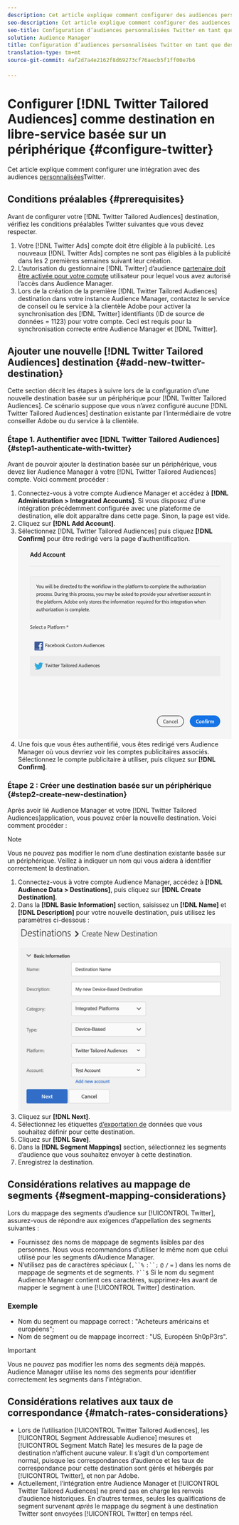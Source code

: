 ```yaml
---
description: Cet article explique comment configurer des audiences personnalisées Twitter pour les intégrations nouvelles et existantes.
seo-description: Cet article explique comment configurer des audiences personnalisées Twitter pour les intégrations nouvelles et existantes.
seo-title: Configuration d’audiences personnalisées Twitter en tant que destination en libre-service basée sur un périphérique
solution: Audience Manager
title: Configuration d’audiences personnalisées Twitter en tant que destination en libre-service basée sur un périphérique
translation-type: tm+mt
source-git-commit: 4af2d7a4e2162f8d69273cf76aecb5f1ff00e7b6

---
```



# Configurer [!DNL Twitter Tailored Audiences] comme destination en libre-service basée sur un périphérique {#configure-twitter}

Cet article explique comment configurer une intégration avec des audiences [personnalisées](https://business.twitter.com/en/targeting/tailored-audiences.html)Twitter.

## Conditions préalables {#prerequisites}

Avant de configurer votre [!DNL Twitter Tailored Audiences] destination, vérifiez les conditions préalables Twitter suivantes que vous devez respecter.

1. Votre [!DNL Twitter Ads] compte doit être éligible à la publicité. Les nouveaux [!DNL Twitter Ads] comptes ne sont pas éligibles à la publicité dans les 2 premières semaines suivant leur création.
2. L’autorisation du gestionnaire [!DNL Twitter] d’audience [partenaire doit être activée pour votre compte](https://business.twitter.com/en/help/troubleshooting/multi-user-login-faq.html#accesslevels) utilisateur pour lequel vous avez autorisé l’accès dans Audience Manager.
3. Lors de la création de la première [!DNL Twitter Tailored Audiences] destination dans votre instance Audience Manager, contactez le service de conseil ou le service à la clientèle Adobe pour activer la synchronisation des [!DNL Twitter] identifiants (ID de source de données = 1123) pour votre compte. Ceci est requis pour la synchronisation correcte entre Audience Manager et [!DNL Twitter].

## Ajouter une nouvelle [!DNL Twitter Tailored Audiences] destination {#add-new-twitter-destination}

Cette section décrit les étapes à suivre lors de la configuration d’une nouvelle destination basée sur un périphérique pour [!DNL Twitter Tailored Audiences]. Ce scénario suppose que vous n’avez configuré aucune [!DNL Twitter Tailored Audiences] destination existante par l’intermédiaire de votre conseiller Adobe ou du service à la clientèle.

### Étape 1. Authentifier avec [!DNL Twitter Tailored Audiences]{#step1-authenticate-with-twitter}

Avant de pouvoir ajouter la destination basée sur un périphérique, vous devez lier Audience Manager à votre [!DNL Twitter Tailored Audiences] compte. Voici comment procéder :

1. Connectez-vous à votre compte Audience Manager et accédez à **[!DNL Administration > Integrated Accounts]**. Si vous disposez d’une intégration précédemment configurée avec une plateforme de destination, elle doit apparaître dans cette page. Sinon, la page est vide.
1. Cliquez sur **[!DNL Add Account]**.
1. Sélectionnez [!DNL Twitter Tailored Audiences] puis cliquez **[!DNL Confirm]** pour être redirigé vers la page d’authentification.                     ![plates-formes intégrées](assets/dbd-integrated-platforms.png)
1. Une fois que vous êtes authentifié, vous êtes redirigé vers Audience Manager où vous devriez voir les comptes publicitaires associés. Sélectionnez le compte publicitaire à utiliser, puis cliquez sur **[!DNL Confirm]**.

### Étape 2 : Créer une destination basée sur un périphérique {#step2-create-new-destination}

Après avoir lié Audience Manager et votre [!DNL Twitter Tailored Audiences]application, vous pouvez créer la nouvelle destination. Voici comment procéder :

>[!NOTE]
>
>Vous ne pouvez pas modifier le nom d’une destination existante basée sur un périphérique. Veillez à indiquer un nom qui vous aidera à identifier correctement la destination.

1. Connectez-vous à votre compte Audience Manager, accédez à **[!DNL Audience Data > Destinations]**, puis cliquez sur **[!DNL Create Destination]**.
1. Dans la **[!DNL Basic Information]** section, saisissez un **[!DNL Name]** et **[!DNL Description]** pour votre nouvelle destination, puis utilisez les paramètres ci-dessous : ![configuration](assets/dbd-new-basic.png)
1. Cliquez sur **[!DNL Next]**.
1. Sélectionnez les étiquettes [d’exportation de](/help/using/features/data-export-controls.md#controls-labels) données que vous souhaitez définir pour cette destination.
1. Cliquez sur **[!DNL Save]**.
1. Dans la **[!DNL Segment Mappings]** section, sélectionnez les segments d’audience que vous souhaitez envoyer à cette destination.
1. Enregistrez la destination.

<!--
## Update Existing Twitter Integrations To Self-Service Administration {#update-existing-twitter-integrations}

To improve the user experience and streamline the configuration process, we are upgrading the [!DNL Twitter Tailored Audiences] integration to a self-service model, where you can perform the configuration yourself, from the Audience Manager UI. This section describes the steps you need to take to update your existing Twitter integration.

>[!IMPORTANT]
>
>The steps described below only apply if you have an existing integration with [!DNL Twitter Tailored Audiences], configured by an Audience Manager consultant or Customer Care.
> See item number 3 in [Prerequisites](#prerequisites) before migrating your [!DNL Twitter Tailored Audiences] to the self-service model.

Follow the steps below to migrate your existing [!DNL Twitter Tailored Audiences] destination to the self-service model.

1. Log in to your Audience Manager account and go to **[!DNL Administration > Integrated Accounts]**.
2. Click **[!DNL Add Account]**.
3. Select [!DNL Twitter Tailored Audiences] and click **[!DNL Confirm]** to be redirected to the authentication page. ![integrated-platforms](assets/dbd-integrated-platforms.png)
4. Once you've authenticated with your [!DNL Twitter] account, you are redirected to Audience Manager where you should see your associated advertiser accounts. Select the advertiser account that you want to use and click **[!DNL Confirm]**.
5. Go to **[!UICONTROL Audience Data]** > **[!UICONTROL Destinations]** and click the Twitter destination that you need to configure.
6. Click **[!UICONTROL Edit]**. In the **[!UICONTROL Basic Information]** section, click the **[!UICONTROL Integrated Account]** drop-down menu and select the [!DNL Twitter] account that you have authenticated with at Step 4.
7. **[!UICONTROL Save]** the destination.

## Validating the Migration to Self-Service Administration {#migration-validation}

The complete migration of existing [!DNL Twitter] integrations to self-service administration can take up to 7 days. Once the migration is complete, Audience Manager shows you a notification in the UI.

You will also see a new set of audiences in your [!DNL Twitter] account, with their names prefixed by [[!DNL Adobe DMP Audience]]. Please allow up to 7 days for the audience population to be completely backfilled. Once the migration is complete, you should use these new audiences instead of the old ones. -->

## Considérations relatives au mappage de segments {#segment-mapping-considerations}

Lors du mappage des segments d’audience sur [!UICONTROL Twitter], assurez-vous de répondre aux exigences d’appellation des segments suivantes :

* Fournissez des noms de mappage de segments lisibles par des personnes. Nous vous recommandons d’utiliser le même nom que celui utilisé pour les segments d’Audience Manager.
* N’utilisez pas de caractères spéciaux (`,``%` `:``;` `@` `/` `=` ) dans les noms de mappage de segments et de segments. `?``$` Si le nom du segment Audience Manager contient ces caractères, supprimez-les avant de mapper le segment à une [!UICONTROL Twitter] destination.

### Exemple

* Nom du segment ou mappage correct : "Acheteurs américains et européens";
* Nom de segment ou de mappage incorrect : "US, Européen 5h0pP3rs".

>[!IMPORTANT]
>
>Vous ne pouvez pas modifier les noms des segments déjà mappés. Audience Manager utilise les noms des segments pour identifier correctement les segments dans l’intégration.

## Considérations relatives aux taux de correspondance {#match-rates-considerations}

* Lors de l’utilisation [!UICONTROL Twitter Tailored Audiences], les [!UICONTROL Segment Addressable Audience] mesures et [!UICONTROL Segment Match Rate] les mesures de la page de destination n’affichent aucune valeur. Il s’agit d’un comportement normal, puisque les correspondances d’audience et les taux de correspondance pour cette destination sont gérés et hébergés par [!UICONTROL Twitter], et non par Adobe.
* Actuellement, l’intégration entre Audience Manager et [!UICONTROL Twitter Tailored Audiences] ne prend pas en charge les renvois d’audience historiques. En d’autres termes, seules les qualifications de segment survenant *après* le mappage du segment à une destination Twitter sont envoyées [!UICONTROL Twitter] en temps réel.
